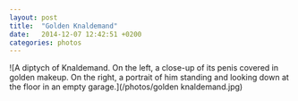 ```yaml
---
layout: post
title:  "Golden Knaldemand"
date:   2014-12-07 12:42:51 +0200
categories: photos
---
```

![A diptych of Knaldemand. On the left, a close-up of its penis covered in golden makeup. On the right, a portrait of him standing and looking down at the floor in an empty garage.](/photos/golden knaldemand.jpg)
